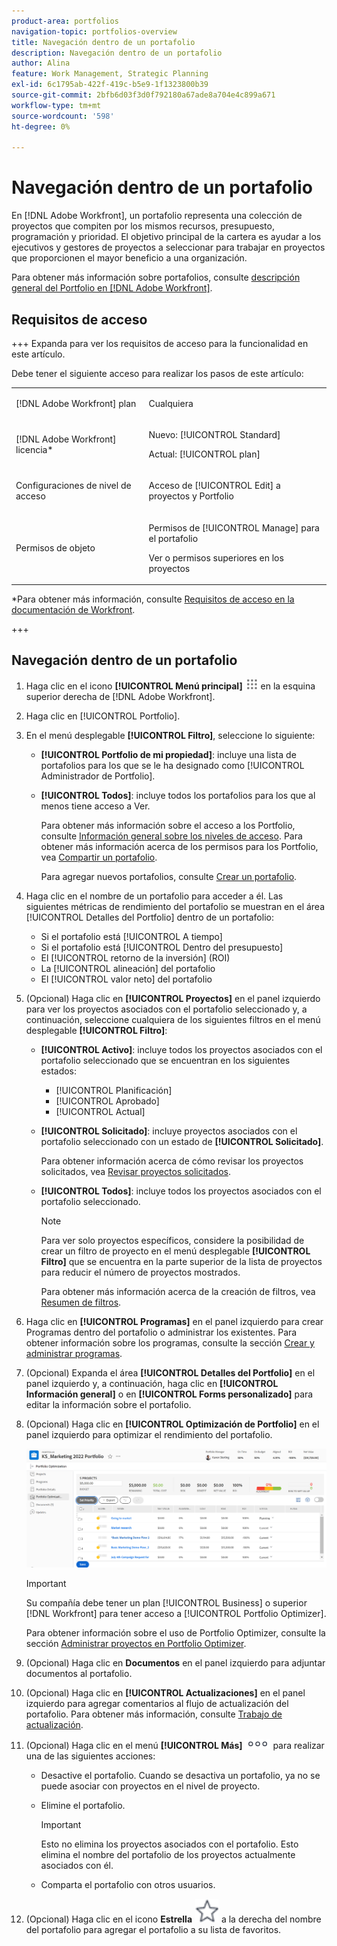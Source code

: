 ```yaml
---
product-area: portfolios
navigation-topic: portfolios-overview
title: Navegación dentro de un portafolio
description: Navegación dentro de un portafolio
author: Alina
feature: Work Management, Strategic Planning
exl-id: 6c1795ab-422f-419c-b5e9-1f1323800b39
source-git-commit: 2bfb6d03f3d0f792180a67ade8a704e4c899a671
workflow-type: tm+mt
source-wordcount: '598'
ht-degree: 0%

---
```


# Navegación dentro de un portafolio

<!--
<p data-mc-conditions="QuicksilverOrClassic.Draft mode">(NOTE: This article will need to be further revised and maybe merged into Understanding Portfolios?! (other?!).)</p>
-->

En [!DNL Adobe Workfront], un portafolio representa una colección de proyectos que compiten por los mismos recursos, presupuesto, programación y prioridad. El objetivo principal de la cartera es ayudar a los ejecutivos y gestores de proyectos a seleccionar para trabajar en proyectos que proporcionen el mayor beneficio a una organización.

Para obtener más información sobre portafolios, consulte [descripción general del Portfolio en [!DNL Adobe Workfront]](../../../manage-work/portfolios/portfolios-overview/portfolio-overview.md).

## Requisitos de acceso


+++ Expanda para ver los requisitos de acceso para la funcionalidad en este artículo.

Debe tener el siguiente acceso para realizar los pasos de este artículo:

<table style="table-layout:auto"> 
 <col> 
 <col> 
 <tbody> 
  <tr> 
   <td role="rowheader">[!DNL Adobe Workfront] plan</td> 
   <td> <p>Cualquiera </p> </td> 
  </tr> 
  <tr> 
   <td role="rowheader">[!DNL Adobe Workfront] licencia*</td> 
   <td> <p>Nuevo: [!UICONTROL Standard] </p>
   <p>Actual: [!UICONTROL plan] </p> </td> 
  </tr> 
  <tr> 
   <td role="rowheader">Configuraciones de nivel de acceso</td> 
   <td> <p>Acceso de [!UICONTROL Edit] a proyectos y Portfolio</p>  </td> 
  </tr> 
  <tr> 
   <td role="rowheader">Permisos de objeto</td> 
   <td> <p>Permisos de [!UICONTROL Manage] para el portafolio</p> <p>Ver o permisos superiores en los proyectos</p>  </td> 
  </tr> 
 </tbody> 
</table>

*Para obtener más información, consulte [Requisitos de acceso en la documentación de Workfront](/help/quicksilver/administration-and-setup/add-users/access-levels-and-object-permissions/access-level-requirements-in-documentation.md).

+++

## Navegación dentro de un portafolio

1. Haga clic en el icono **[!UICONTROL Menú principal]** ![](assets/main-menu-icon.png) en la esquina superior derecha de [!DNL Adobe Workfront].

1. Haga clic en [!UICONTROL Portfolio].
1. En el menú desplegable **[!UICONTROL Filtro]**, seleccione lo siguiente:

   * **[!UICONTROL Portfolio de mi propiedad]**: incluye una lista de portafolios para los que se le ha designado como [!UICONTROL Administrador de Portfolio].
   * **[!UICONTROL Todos]**: incluye todos los portafolios para los que al menos tiene acceso a Ver.

     Para obtener más información sobre el acceso a los Portfolio, consulte [Información general sobre los niveles de acceso](../../../administration-and-setup/add-users/access-levels-and-object-permissions/access-levels-overview.md).
Para obtener más información acerca de los permisos para los Portfolio, vea [Compartir un portafolio](../../../workfront-basics/grant-and-request-access-to-objects/share-a-portfolio.md).

     Para agregar nuevos portafolios, consulte [Crear un portafolio](../../../manage-work/portfolios/create-and-manage-portfolios/create-portfolios.md).

1. Haga clic en el nombre de un portafolio para acceder a él.
Las siguientes métricas de rendimiento del portafolio se muestran en el área [!UICONTROL Detalles del Portfolio] dentro de un portafolio:

   * Si el portafolio está [!UICONTROL A tiempo]
   * Si el portafolio está [!UICONTROL Dentro del presupuesto]
   * El [!UICONTROL retorno de la inversión] (ROI)
   * La [!UICONTROL alineación] del portafolio
   * El [!UICONTROL valor neto] del portafolio

1. (Opcional)   Haga clic en **[!UICONTROL Proyectos]** en el panel izquierdo para ver los proyectos asociados con el portafolio seleccionado y, a continuación, seleccione cualquiera de los siguientes filtros en el menú desplegable **[!UICONTROL Filtro]**:

   * **[!UICONTROL Activo]**: incluye todos los proyectos asociados con el portafolio seleccionado que se encuentran en los siguientes estados:

      * [!UICONTROL Planificación]
      * [!UICONTROL Aprobado]
      * [!UICONTROL Actual]
   * **[!UICONTROL Solicitado]**: incluye proyectos asociados con el portafolio seleccionado con un estado de **[!UICONTROL Solicitado]**.

     Para obtener información acerca de cómo revisar los proyectos solicitados, vea [Revisar proyectos solicitados](../../../manage-work/portfolios/create-and-manage-portfolios/review-requested-projects.md).

   * **[!UICONTROL Todos]**: incluye todos los proyectos asociados con el portafolio seleccionado.

     >[!NOTE]
     >
     >Para ver solo proyectos específicos, considere la posibilidad de crear un filtro de proyecto en el menú desplegable **[!UICONTROL Filtro]** que se encuentra en la parte superior de la lista de proyectos para reducir el número de proyectos mostrados.

     Para obtener más información acerca de la creación de filtros, vea [Resumen de filtros](../../../reports-and-dashboards/reports/reporting-elements/filters-overview.md).


1. Haga clic en **[!UICONTROL Programas]** en el panel izquierdo para crear Programas dentro del portafolio o administrar los existentes.
Para obtener información sobre los programas, consulte la sección [Crear y administrar programas](../../../manage-work/portfolios/create-and-manage-programs/create-and-manage-programs.md).

1. (Opcional) Expanda el área **[!UICONTROL Detalles del Portfolio]** en el panel izquierdo y, a continuación, haga clic en **[!UICONTROL Información general]** o en **[!UICONTROL Forms personalizado]** para editar la información sobre el portafolio.

1. (Opcional) Haga clic en **[!UICONTROL Optimización de Portfolio]** en el panel izquierdo para optimizar el rendimiento del portafolio.

   ![](assets/portfolio-optimizer-with-projects-nwe-350x89.png)

   >[!IMPORTANT]
   >
   >Su compañía debe tener un plan [!UICONTROL Business] o superior [!DNL Workfront] para tener acceso a [!UICONTROL Portfolio Optimizer].

   Para obtener información sobre el uso de Portfolio Optimizer, consulte la sección [Administrar proyectos en Portfolio Optimizer](../../../manage-work/portfolios/portfolio-optimizer/manage-projects-in-portfolio-optimizer.md).

1. (Opcional) Haga clic en **Documentos** en el panel izquierdo para adjuntar documentos al portafolio.
1. (Opcional) Haga clic en **[!UICONTROL Actualizaciones]** en el panel izquierdo para agregar comentarios al flujo de actualización del portafolio. Para obtener más información, consulte [Trabajo de actualización](../../../workfront-basics/updating-work-items-and-viewing-updates/update-work.md).
1. (Opcional) Haga clic en el menú **[!UICONTROL Más]** ![](assets/qs-more-icon-on-an-object.png) para realizar una de las siguientes acciones:

   * Desactive el portafolio. Cuando se desactiva un portafolio, ya no se puede asociar con proyectos en el nivel de proyecto.
   * Elimine el portafolio.

     >[!IMPORTANT]
     >
     >Esto no elimina los proyectos asociados con el portafolio. Esto elimina el nombre del portafolio de los proyectos actualmente asociados con él.

   * Comparta el portafolio con otros usuarios.

1. (Opcional) Haga clic en el icono **Estrella** ![](assets/qs-star-icon-favorites-39x38.png) a la derecha del nombre del portafolio para agregar el portafolio a su lista de favoritos.
